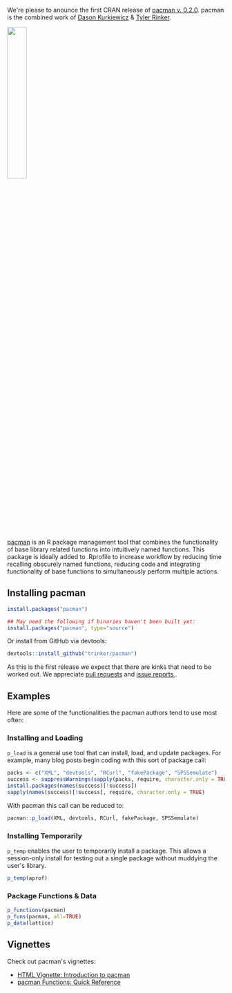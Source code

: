 We're please to anounce the first CRAN release of [pacman v. 0.2.0](http://cran.r-project.org/web/packages/pacman/index.html).  pacman is the combined work of [Dason Kurkiewicz](https://github.com/Dasonk) & [Tyler Rinker](https://trinkerrstuff.wordpress.com/about/).  

<img src="https://github.com/trinker/pacman/raw/master/inst/pacman_logo/r_pacman.png" width="30%">

[pacman](https://github.com/trinker/pacman) is an R package management tool that combines the functionality of base library related functions into intuitively named functions. This package is ideally added to .Rprofile to increase workflow by reducing time recalling obscurely named functions, reducing code and integrating functionality of base functions to simultaneously perform multiple actions.



## Installing pacman


```r
install.packages("pacman")

## May need the following if binaries haven't been built yet:
install.packages("pacman", type="source")
```

Or install from GitHub via devtools:


```r
devtools::install_github("trinker/pacman")
```

As this is the first release we expect that there are kinks that need to be worked out.  We appreciate [pull requests](https://github.com/trinker/pacman/) and [issue reports ](https://github.com/trinker/pacman/issues).  

## Examples

Here are some of the functionalities the pacman authors tend to use most often:

### Installing and Loading    

`p_load` is a general use tool that can install, load, and update packages. For example, many blog posts begin coding with this sort of package call:


```r
packs <- c("XML", "devtools", "RCurl", "fakePackage", "SPSSemulate")
success <- suppressWarnings(sapply(packs, require, character.only = TRUE))
install.packages(names(success)[!success])
sapply(names(success)[!success], require, character.only = TRUE)
```

With pacman this call can be reduced to:


```r
pacman::p_load(XML, devtools, RCurl, fakePackage, SPSSemulate)
```


### Installing Temporarily

`p_temp` enables the user to temporarily install a package.  This allows a session-only install for testing out a single package without muddying the user's library.  


```r
p_temp(aprof)
```


### Package Functions & Data 


```r
p_functions(pacman)
p_funs(pacman, all=TRUE)
p_data(lattice)
```

## Vignettes

Check out pacman's vignettes:

- [HTML Vignette: Introduction to pacman](http://trinker.github.io/pacman/vignettes/Introduction_to_pacman.html)      
- [pacman Functions: Quick Reference](http://trinker.github.io/pacman_dev/vignettes/pacman_functions_quick_reference.html) 
